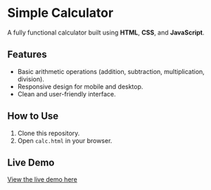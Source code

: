 # Simple Calculator

A fully functional calculator built using **HTML**, **CSS**, and **JavaScript**.

## Features
- Basic arithmetic operations (addition, subtraction, multiplication, division).
- Responsive design for mobile and desktop.
- Clean and user-friendly interface.

## How to Use
1. Clone this repository.
2. Open `calc.html` in your browser.

## Live Demo
[View the live demo here](https://sarathnivas001.github.io/CALCULATOR)
